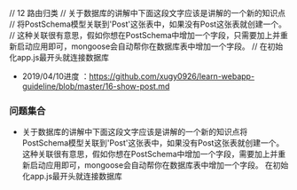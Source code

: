 
// 12 路由归类
// 关于数据库的讲解中下面这段文字应该是讲解的一个新的知识点
// 将PostSchema模型关联到'Post'这张表中，如果没有Post这张表就创建一个。
// 这种关联很有意思，假如你想在PostSchema中增加一个字段，只需要加上并重新启动应用即可，mongoose会自动帮你在数据库表中增加一个字段。
// 在初始化app.js最开头就连接数据库
- 2019/04/10进度 ：https://github.com/xugy0926/learn-webapp-guideline/blob/master/16-show-post.md

### 问题集合
- 关于数据库的讲解中下面这段文字应该是讲解的一个新的知识点将PostSchema模型关联到'Post'这张表中，如果没有Post这张表就创建一个。这种关联很有意思，假如你想在PostSchema中增加一个字段，需要加上并重新启动应用即可，mongoose会自动帮你在数据库表中增加一个字段。
在初始化app.js最开头就连接数据库